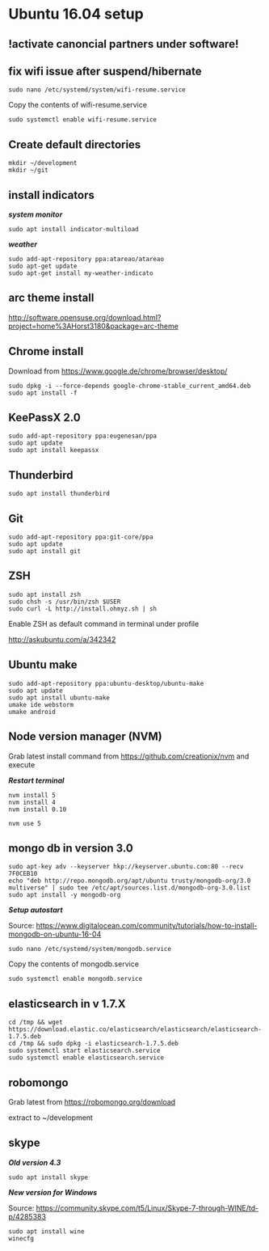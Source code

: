 # Ubuntu 16.04 setup

## !activate canoncial partners under software!

## fix wifi issue after suspend/hibernate

`sudo nano /etc/systemd/system/wifi-resume.service`

Copy the contents of wifi-resume.service

`sudo systemctl enable wifi-resume.service`


## Create default directories

```
mkdir ~/development
mkdir ~/git
```

## install indicators

***system monitor***

`sudo apt install indicator-multiload`

***weather***

```
sudo add-apt-repository ppa:atareao/atareao
sudo apt-get update
sudo apt-get install my-weather-indicato
```

## arc theme install
http://software.opensuse.org/download.html?project=home%3AHorst3180&package=arc-theme

## Chrome install
Download from https://www.google.de/chrome/browser/desktop/

```
sudo dpkg -i --force-depends google-chrome-stable_current_amd64.deb 
sudo apt install -f
```
## KeePassX 2.0

```
sudo add-apt-repository ppa:eugenesan/ppa
sudo apt update
sudo apt install keepassx
```

## Thunderbird

`sudo apt install thunderbird`

## Git

```
sudo add-apt-repository ppa:git-core/ppa
sudo apt update
sudo apt install git
```

## ZSH

```
sudo apt install zsh
sudo chsh -s /usr/bin/zsh $USER
sudo curl -L http://install.ohmyz.sh | sh
```

Enable ZSH as default command in terminal under profile

http://askubuntu.com/a/342342

## Ubuntu make
```
sudo add-apt-repository ppa:ubuntu-desktop/ubuntu-make
sudo apt update
sudo apt install ubuntu-make
umake ide webstorm
umake android
```

## Node version manager (NVM)
Grab latest install command from https://github.com/creationix/nvm and execute

***Restart terminal***

```
nvm install 5
nvm install 4
nvm install 0.10

nvm use 5
```


## mongo db in version 3.0
```
sudo apt-key adv --keyserver hkp://keyserver.ubuntu.com:80 --recv 7F0CEB10
echo "deb http://repo.mongodb.org/apt/ubuntu trusty/mongodb-org/3.0 multiverse" | sudo tee /etc/apt/sources.list.d/mongodb-org-3.0.list
sudo apt install -y mongodb-org
```

***Setup autostart***

Source: https://www.digitalocean.com/community/tutorials/how-to-install-mongodb-on-ubuntu-16-04

`sudo nano /etc/systemd/system/mongodb.service`

Copy the contents of mongodb.service

`sudo systemctl enable mongodb.service`


## elasticsearch in v 1.7.X
```
cd /tmp && wget https://download.elastic.co/elasticsearch/elasticsearch/elasticsearch-1.7.5.deb
cd /tmp && sudo dpkg -i elasticsearch-1.7.5.deb
sudo systemctl start elasticsearch.service
sudo systemctl enable elasticsearch.service
```
## robomongo

Grab latest from https://robomongo.org/download

extract to ~/development

## skype

***Old version 4.3***

`sudo apt install skype`

***New version for Windows***

Source: https://community.skype.com/t5/Linux/Skype-7-through-WINE/td-p/4285383

```
sudo apt install wine
winecfg
```


